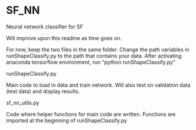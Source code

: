 # SF_NN
Neural network classifier for SF

Will improve upon this readme as time goes on. 

For now, keep the two files in the same folder. 
Change the path variables in runShapeClassify.py to the path that contains your data. 
After activating anaconda tensorflow environment, run "python runShapeClassify.py"

runShapeClassify.py

Main code to load in data and train network. Will also test on validation data (test data) and display results.

sf_nn_utils.py

Code where helper functions for main code are written. Functions are imported at the beginning of runShapeClassify.py
